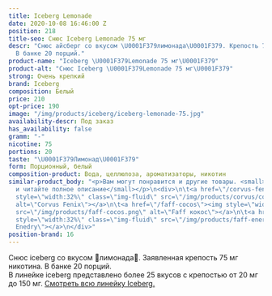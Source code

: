 ```yaml
---
title: Iceberg Lemonade
date: 2020-10-08 16:46:00 Z
position: 218
title-seo: Снюс Iceberg Lemonade 75 мг
descr: "Снюс айсберг со вкусом \U0001F379лимонада\U0001F379. Крепость 75 мг никотина.
  В банке 20 порций."
product-name: "Iceberg \U0001F379Lemonade 75 мг\U0001F379"
product-alt: "Снюс Iceberg \U0001F379Lemonade 75 мг\U0001F379"
strong: Очень крепкий
brand: Iceberg
composition: Белый
price: 210
opt-price: 190
image: "/img/products/iceberg/iceberg-lemonade-75.jpg"
availability-descr: Под заказ
has_availability: false
gramm: "-"
nicotine: 75
portions: 20
taste: "\U0001F379Лимонад\U0001F379"
form: Порционный, белый
composition-product: Вода, целлюлоза, ароматизаторы, никотин
similar-product_body: "<p>Вам могут понравится и другие товары. <small>Жмите на картинки
  и читайте полное описание</small></p>\n<div>\n\t<a href=\"/corvus-fenix-barberry\"><img
  style=\"width:32%\" class=\"img-fluid\" src=\"/img/products/corvus/corvus-fenix.png\"
  alt=\"Corvus Fenix\"></a>\n\t<a href=\"/faff-cocos\"><img style=\"width:32%\" class=\"img-fluid\"
  src=\"/img/products/faff-cocos.png\" alt=\"Faff кокос\"></a>\n\t<a href=\"/faff-snus-energy\"><img
  style=\"width:32%\" class=\"img-fluid\" src=\"/img/products/faff-energy.png\" alt=\"Faff
  Enedry\"></a>\n</div>"
position-brand: 16
---
```


Снюс iceberg со вкусом 🍹лимонада🍹. Заявленная крепость 75 мг никотина. В банке 20 порций.<br> 
В линейке iceberg представлено более 25 вкусов с крепостью от 20 мг до 150 мг. <a href="/iceberg">Смотреть всю линейку Iceberg.</a>